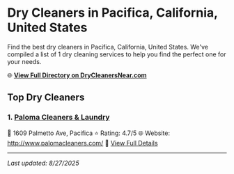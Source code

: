 # Dry Cleaners in Pacifica, California, United States

Find the best dry cleaners in Pacifica, California, United States. We've compiled a list of 1 dry cleaning services to help you find the perfect one for your needs.

🌐 **[View Full Directory on DryCleanersNear.com](https://drycleanersnear.com/city/US/California/Pacifica)**

## Top Dry Cleaners

### 1. [Paloma Cleaners & Laundry](https://drycleanersnear.com/dryCleaner/689d4335756b71cad101ee3f/paloma-cleaners-laundry)
📍 1609 Palmetto Ave, Pacifica
⭐ Rating: 4.7/5
🌐 Website: http://www.palomacleaners.com/
🔗 [View Full Details](https://drycleanersnear.com/dryCleaner/689d4335756b71cad101ee3f/paloma-cleaners-laundry)


---

*Last updated: 8/27/2025*
